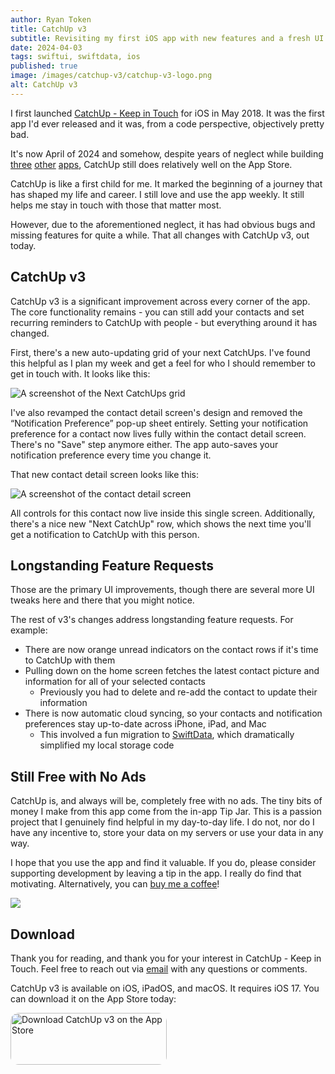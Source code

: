 ```yaml
---
author: Ryan Token
title: CatchUp v3
subtitle: Revisiting my first iOS app with new features and a fresh UI.
date: 2024-04-03
tags: swiftui, swiftdata, ios
published: true
image: /images/catchup-v3/catchup-v3-logo.png
alt: CatchUp v3
---
```


I first launched [CatchUp - Keep in Touch](https://apps.apple.com/us/app/catchup-keep-in-touch/id1358023550) for iOS in May 2018. It was the first app I'd ever released and it was, from a code perspective, objectively pretty bad.

It's now April of 2024 and somehow, despite years of neglect while building [three](https://apps.apple.com/us/app/hot-local-food/id1621818779) [other](https://apps.apple.com/us/app/outrank/id1588983785) [apps](https://apps.apple.com/us/app/chat-by-storyboard/id1662743814), CatchUp still does relatively well on the App Store.

CatchUp is like a first child for me. It marked the beginning of a journey that has shaped my life and career. I still love and use the app weekly. It still helps me stay in touch with those that matter most.

However, due to the aforementioned neglect, it has had obvious bugs and missing features for quite a while. That all changes with CatchUp v3, out today.

## CatchUp v3

CatchUp v3 is a significant improvement across every corner of the app. The core functionality remains - you can still add your contacts and set recurring reminders to CatchUp with people - but everything around it has changed.

First, there's a new auto-updating grid of your next CatchUps. I've found this helpful as I plan my week and get a feel for who I should remember to get in touch with. It looks like this:

![A screenshot of the Next CatchUps grid](/images/catchup-v3/next-catchups.jpeg)

I've also revamped the contact detail screen's design and removed the “Notification Preference” pop-up sheet entirely. Setting your notification preference for a contact now lives fully within the contact detail screen. There's no "Save" step anymore either. The app auto-saves your notification preference every time you change it.

That new contact detail screen looks like this:

![A screenshot of the contact detail screen](/images/catchup-v3/detail-screen.jpeg)

All controls for this contact now live inside this single screen. Additionally, there's a nice new "Next CatchUp" row, which shows the next time you'll get a notification to CatchUp with this person.

## Longstanding Feature Requests

Those are the primary UI improvements, though there are several more UI tweaks here and there that you might notice.

The rest of v3's changes address longstanding feature requests. For example:
* There are now orange unread indicators on the contact rows if it's time to CatchUp with them
* Pulling down on the home screen fetches the latest contact picture and information for all of your selected contacts
  * Previously you had to delete and re-add the contact to update their information
* There is now automatic cloud syncing, so your contacts and notification preferences stay up-to-date across iPhone, iPad, and Mac
  * This involved a fun migration to [SwiftData](https://developer.apple.com/documentation/swiftdata), which dramatically simplified my local storage code

## Still Free with No Ads

CatchUp is, and always will be, completely free with no ads. The tiny bits of money I make from this app come from the in-app Tip Jar. This is a passion project that I genuinely find helpful in my day-to-day life. I do not, nor do I have any incentive to, store your data on my servers or use your data in any way.

I hope that you use the app and find it valuable. If you do, please consider supporting development by leaving a tip in the app. I really do find that motivating. Alternatively, you can [buy me a coffee](https://www.buymeacoffee.com/ryantoken)!

[<img src="/images/bmc-button.png" class="img-fluid">](https://www.buymeacoffee.com/ryantoken)

## Download

Thank you for reading, and thank you for your interest in CatchUp - Keep in Touch. Feel free to reach out via [email](mailto:ryantoken13@gmail.com) with any questions or comments.

CatchUp v3 is available on iOS, iPadOS, and macOS. It requires iOS 17. You can download it on the App Store today:

<a href="https://apps.apple.com/us/app/catchup-keep-in-touch/id1358023550" style="display: inline-block; overflow: hidden; border-radius: 13px; width: 250px; height: 125px;"><img src="https://tools.applemediaservices.com/api/badges/download-on-the-app-store/black/en-us?size=250x83&amp;releaseDate=1526515200" alt="Download CatchUp v3 on the App Store" style="border-radius: 13px; width: 250px; height: 83px;"></a>
